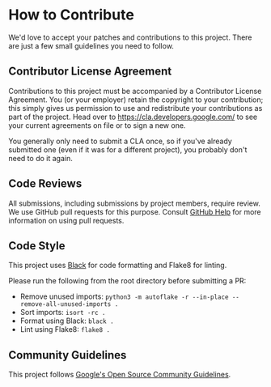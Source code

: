 # How to Contribute

We'd love to accept your patches and contributions to this project. There are
just a few small guidelines you need to follow.

## Contributor License Agreement

Contributions to this project must be accompanied by a Contributor License
Agreement. You (or your employer) retain the copyright to your contribution;
this simply gives us permission to use and redistribute your contributions as
part of the project. Head over to <https://cla.developers.google.com/> to see
your current agreements on file or to sign a new one.

You generally only need to submit a CLA once, so if you've already submitted one
(even if it was for a different project), you probably don't need to do it
again.

## Code Reviews

All submissions, including submissions by project members, require review. We
use GitHub pull requests for this purpose. Consult
[GitHub Help](https://help.github.com/articles/about-pull-requests/) for more
information on using pull requests.

## Code Style

This project uses [Black](https://pypi.org/project/black/) for code formatting and Flake8 for linting.

Please run the following from the root directory before submitting a PR:
* Remove unused imports: `python3 -m autoflake -r --in-place --remove-all-unused-imports .`
* Sort imports: `isort -rc .`
* Format using Black: `black .`
* Lint using Flake8: `flake8 .`

## Community Guidelines

This project follows [Google's Open Source Community
Guidelines](https://opensource.google/conduct/).